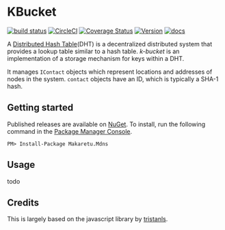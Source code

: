 # KBucket
[![build status](https://ci.appveyor.com/api/projects/status/github/richardschneider/k-bucket?branch=master&svg=true)](https://ci.appveyor.com/project/richardschneider/k-bucket) 
[![CircleCI](https://circleci.com/gh/richardschneider/k-bucket.svg?style=svg)](https://circleci.com/gh/richardschneider/k-bucket)
[![Coverage Status](https://coveralls.io/repos/richardschneider/k-bucket/badge.svg?branch=master&service=github)](https://coveralls.io/github/richardschneider/k-bucket?branch=master)
[![Version](https://img.shields.io/nuget/v/Makaretu.svg)](https://www.nuget.org/packages/Makaretu.KBucket)
[![docs](https://cdn.rawgit.com/richardschneider/k-bucket/master/doc/images/docs-latest-green.svg)](https://richardschneider.github.io/k-bucket/articles/intro.html)

A [Distributed Hash Table](http://en.wikipedia.org/wiki/Distributed_hash_table)(DHT) is a 
decentralized distributed system that provides a lookup table similar to a hash table. 
*k-bucket* is an implementation of a storage mechanism for keys within a DHT. 

It manages `IContact` objects which represent locations and addresses of nodes in the system. 
`contact` objects have an ID, which is typically a SHA-1 hash.

## Getting started

Published releases are available on [NuGet](https://www.nuget.org/packages/Makaretu.KBucker).  To install, 
run the following command in the [Package Manager Console](https://docs.nuget.org/docs/start-here/using-the-package-manager-console).

    PM> Install-Package Makaretu.Mdns

## Usage

todo

## Credits

This is largely based on the javascript library by [tristanls](https://github.com/tristanls/k-bucket).
